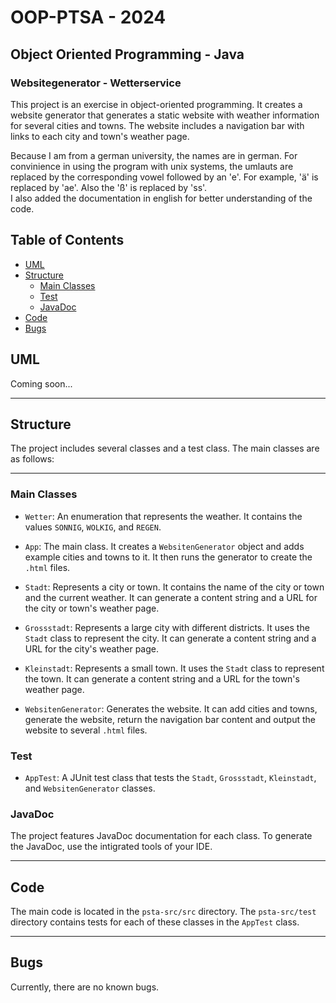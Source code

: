 # OOP-PTSA - 2024
## Object Oriented Programming - Java
### Websitegenerator - Wetterservice

This project is an exercise in object-oriented programming. It creates a website generator that generates a static website with weather information for several cities and towns. The website includes a navigation bar with links to each city and town's weather page.

Because I am from a german university, the names are in german. For convinience in using the program with unix systems, the umlauts are replaced by the corresponding vowel followed by an 'e'. For example, 'ä' is replaced by 'ae'. Also the 'ß' is replaced by 'ss'.  
I also added the documentation in english for better understanding of the code.

## Table of Contents

- [UML](#uml)
- [Structure](#structure)
  - [Main Classes](#main-classes)
  - [Test](#test)
  - [JavaDoc](#javadoc)
- [Code](#code)
- [Bugs](#Bugs)

## UML

Coming soon...

***
## Structure

The project includes several classes and a test class. The main classes are as follows:
***
### Main Classes

- `Wetter`: An enumeration that represents the weather. It contains the values `SONNIG`, `WOLKIG`, and `REGEN`.

- `App`: The main class. It creates a `WebsitenGenerator` object and adds example cities and towns to it. It then runs the generator to create the `.html` files.

- `Stadt`: Represents a city or town. It contains the name of the city or town and the current weather. It can generate a content string and a URL for the city or town's weather page.

- `Grossstadt`: Represents a large city with different districts. It uses the `Stadt` class to represent the city. It can generate a content string and a URL for the city's weather page.

- `Kleinstadt`: Represents a small town. It uses the `Stadt` class to represent the town. It can generate a content string and a URL for the town's weather page.

- `WebsitenGenerator`: Generates the website. It can add cities and towns, generate the website, return the navigation bar content and output the website to several `.html` files.

### Test

- `AppTest`: A JUnit test class that tests the `Stadt`, `Grossstadt`, `Kleinstadt`, and `WebsitenGenerator` classes.

### JavaDoc
The project features JavaDoc documentation for each class. To generate the JavaDoc, use the intigrated tools of your IDE.

***
## Code

The main code is located in the `psta-src/src` directory. The `psta-src/test` directory contains tests for each of these classes in the `AppTest` class.
***
## Bugs
Currently, there are no known bugs.
